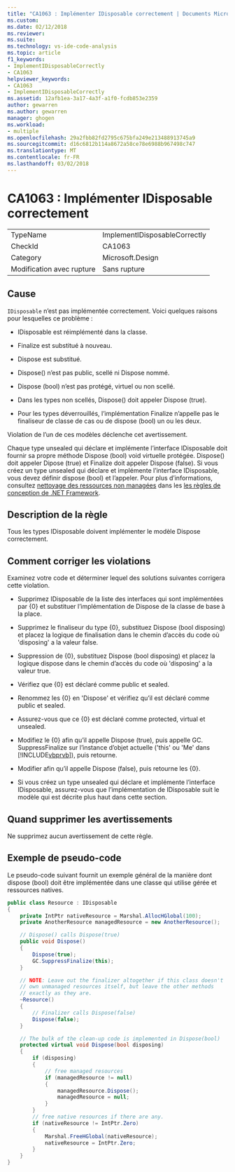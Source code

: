 ```yaml
---
title: "CA1063 : Implémenter IDisposable correctement | Documents Microsoft"
ms.custom: 
ms.date: 02/12/2018
ms.reviewer: 
ms.suite: 
ms.technology: vs-ide-code-analysis
ms.topic: article
f1_keywords:
- ImplementIDisposableCorrectly
- CA1063
helpviewer_keywords:
- CA1063
- ImplementIDisposableCorrectly
ms.assetid: 12afb1ea-3a17-4a3f-a1f0-fcdb853e2359
author: gewarren
ms.author: gewarren
manager: ghogen
ms.workload:
- multiple
ms.openlocfilehash: 29a2fbb82fd2795c675bfa249e213488913745a9
ms.sourcegitcommit: d16c6812b114a8672a58ce78e6988b967498c747
ms.translationtype: MT
ms.contentlocale: fr-FR
ms.lasthandoff: 03/02/2018
---
```

# <a name="ca1063-implement-idisposable-correctly"></a>CA1063 : Implémenter IDisposable correctement

|||
|-|-|
|TypeName|ImplementIDisposableCorrectly|
|CheckId|CA1063|
|Category|Microsoft.Design|
|Modification avec rupture|Sans rupture|

## <a name="cause"></a>Cause

`IDisposable` n’est pas implémentée correctement. Voici quelques raisons pour lesquelles ce problème :

- IDisposable est réimplémenté dans la classe.

- Finalize est substitué à nouveau.

- Dispose est substitué.

- Dispose() n’est pas public, scellé ni Dispose nommé.

- Dispose (bool) n’est pas protégé, virtuel ou non scellé.

- Dans les types non scellés, Dispose() doit appeler Dispose (true).

- Pour les types déverrouillés, l’implémentation Finalize n’appelle pas le finaliseur de classe de cas ou de dispose (bool) un ou les deux.

Violation de l’un de ces modèles déclenche cet avertissement.

Chaque type unsealed qui déclare et implémente l’interface IDisposable doit fournir sa propre méthode Dispose (bool) void virtuelle protégée. Dispose() doit appeler Dipose (true) et Finalize doit appeler Dispose (false). Si vous créez un type unsealed qui déclare et implémente l’interface IDisposable, vous devez définir dispose (bool) et l’appeler. Pour plus d’informations, consultez [nettoyage des ressources non managées](/dotnet/standard/garbage-collection/unmanaged) dans les [les règles de conception de .NET Framework](/dotnet/standard/design-guidelines/index).

## <a name="rule-description"></a>Description de la règle

Tous les types IDisposable doivent implémenter le modèle Dispose correctement.

## <a name="how-to-fix-violations"></a>Comment corriger les violations

Examinez votre code et déterminer lequel des solutions suivantes corrigera cette violation.

- Supprimez IDisposable de la liste des interfaces qui sont implémentées par {0} et substituer l’implémentation de Dispose de la classe de base à la place.

- Supprimez le finaliseur du type {0}, substituez Dispose (bool disposing) et placez la logique de finalisation dans le chemin d’accès du code où 'disposing' a la valeur false.

- Suppression de {0}, substituez Dispose (bool disposing) et placez la logique dispose dans le chemin d’accès du code où 'disposing' a la valeur true.

- Vérifiez que {0} est déclaré comme public et sealed.

- Renommez les {0} en 'Dispose' et vérifiez qu’il est déclaré comme public et sealed.

- Assurez-vous que ce {0} est déclaré comme protected, virtual et unsealed.

- Modifiez le {0} afin qu’il appelle Dispose (true), puis appelle GC. SuppressFinalize sur l’instance d’objet actuelle ('this' ou 'Me' dans [!INCLUDE[vbprvb](../code-quality/includes/vbprvb_md.md)]), puis retourne.

- Modifier afin qu’il appelle Dispose (false), puis retourne les {0}.

- Si vous créez un type unsealed qui déclare et implémente l’interface IDisposable, assurez-vous que l’implémentation de IDisposable suit le modèle qui est décrite plus haut dans cette section.

## <a name="when-to-suppress-warnings"></a>Quand supprimer les avertissements

Ne supprimez aucun avertissement de cette règle.

## <a name="pseudo-code-example"></a>Exemple de pseudo-code

Le pseudo-code suivant fournit un exemple général de la manière dont dispose (bool) doit être implémentée dans une classe qui utilise gérée et ressources natives.

```csharp
public class Resource : IDisposable
{
    private IntPtr nativeResource = Marshal.AllocHGlobal(100);
    private AnotherResource managedResource = new AnotherResource();

    // Dispose() calls Dispose(true)
    public void Dispose()
    {
        Dispose(true);
        GC.SuppressFinalize(this);
    }

    // NOTE: Leave out the finalizer altogether if this class doesn't
    // own unmanaged resources itself, but leave the other methods
    // exactly as they are.
    ~Resource()
    {
        // Finalizer calls Dispose(false)
        Dispose(false);
    }

    // The bulk of the clean-up code is implemented in Dispose(bool)
    protected virtual void Dispose(bool disposing)
    {
        if (disposing)
        {
            // free managed resources
            if (managedResource != null)
            {
                managedResource.Dispose();
                managedResource = null;
            }
        }
        // free native resources if there are any.
        if (nativeResource != IntPtr.Zero)
        {
            Marshal.FreeHGlobal(nativeResource);
            nativeResource = IntPtr.Zero;
        }
    }
}
```